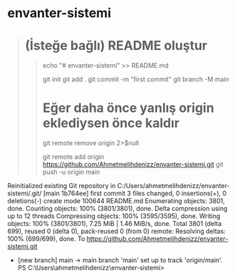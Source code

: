 ﻿# envanter-sistemi

> # (İsteğe bağlı) README oluştur
>> echo "# envanter-sistemi" >> README.md
>> 
>> git init
>> git add .
>> git commit -m "first commit"
>> git branch -M main
>> 
>> # Eğer daha önce yanlış origin eklediysen önce kaldır
>> git remote remove origin 2>$null
>> 
>> git remote add origin https://github.com/Ahmetmelihdenizz/envanter-sistemi.git
>> git push -u origin main
>>
Reinitialized existing Git repository in C:/Users/ahmetmelihdenizz/envanter-sistemi/.git/
[main 1b764ee] first commit
 3 files changed, 0 insertions(+), 0 deletions(-)
 create mode 100644 README.md
Enumerating objects: 3801, done.
Counting objects: 100% (3801/3801), done.
Delta compression using up to 12 threads
Compressing objects: 100% (3595/3595), done.
Writing objects: 100% (3801/3801), 7.25 MiB | 1.46 MiB/s, done.
Total 3801 (delta 699), reused 0 (delta 0), pack-reused 0 (from 0)
remote: Resolving deltas: 100% (699/699), done.
To https://github.com/Ahmetmelihdenizz/envanter-sistemi.git
 * [new branch]      main -> main
branch 'main' set up to track 'origin/main'.
PS C:\Users\ahmetmelihdenizz\envanter-sistemi> 
